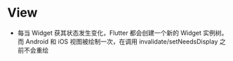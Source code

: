 # View

- 每当 Widget 获其状态发生变化，Flutter 都会创建一个新的 Widget 实例树。而 Android 和 iOS 视图被绘制一次，在调用 invalidate/setNeedsDisplay 之前不会重绘

